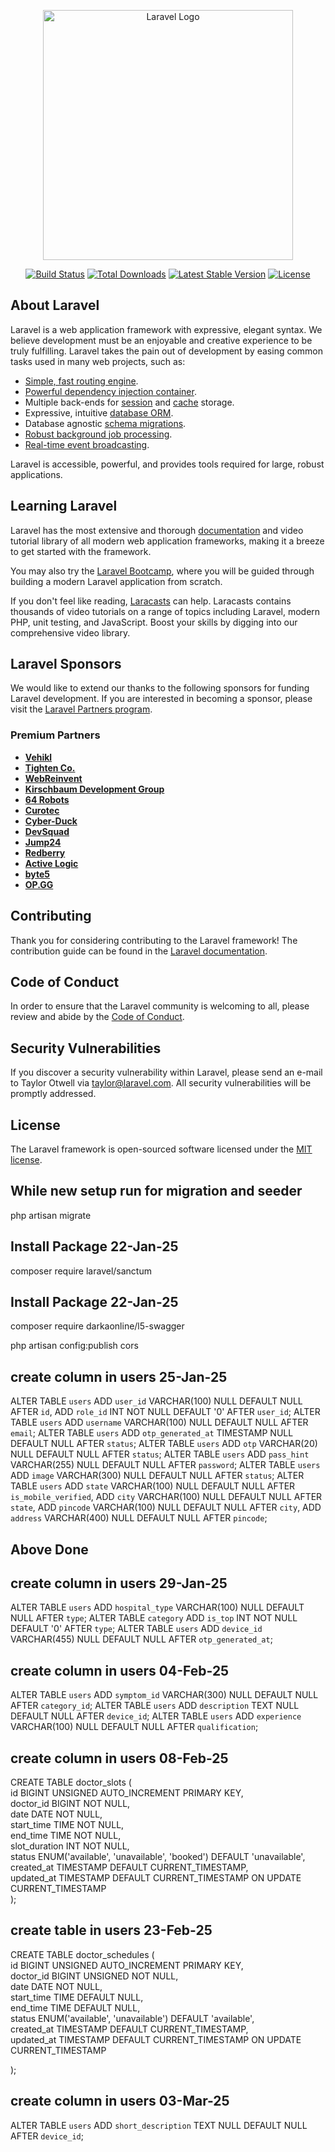 <p align="center"><a href="https://laravel.com" target="_blank"><img src="https://raw.githubusercontent.com/laravel/art/master/logo-lockup/5%20SVG/2%20CMYK/1%20Full%20Color/laravel-logolockup-cmyk-red.svg" width="400" alt="Laravel Logo"></a></p>

<p align="center">
<a href="https://github.com/laravel/framework/actions"><img src="https://github.com/laravel/framework/workflows/tests/badge.svg" alt="Build Status"></a>
<a href="https://packagist.org/packages/laravel/framework"><img src="https://img.shields.io/packagist/dt/laravel/framework" alt="Total Downloads"></a>
<a href="https://packagist.org/packages/laravel/framework"><img src="https://img.shields.io/packagist/v/laravel/framework" alt="Latest Stable Version"></a>
<a href="https://packagist.org/packages/laravel/framework"><img src="https://img.shields.io/packagist/l/laravel/framework" alt="License"></a>
</p>

## About Laravel

Laravel is a web application framework with expressive, elegant syntax. We believe development must be an enjoyable and creative experience to be truly fulfilling. Laravel takes the pain out of development by easing common tasks used in many web projects, such as:

- [Simple, fast routing engine](https://laravel.com/docs/routing).
- [Powerful dependency injection container](https://laravel.com/docs/container).
- Multiple back-ends for [session](https://laravel.com/docs/session) and [cache](https://laravel.com/docs/cache) storage.
- Expressive, intuitive [database ORM](https://laravel.com/docs/eloquent).
- Database agnostic [schema migrations](https://laravel.com/docs/migrations).
- [Robust background job processing](https://laravel.com/docs/queues).
- [Real-time event broadcasting](https://laravel.com/docs/broadcasting).

Laravel is accessible, powerful, and provides tools required for large, robust applications.

## Learning Laravel

Laravel has the most extensive and thorough [documentation](https://laravel.com/docs) and video tutorial library of all modern web application frameworks, making it a breeze to get started with the framework.

You may also try the [Laravel Bootcamp](https://bootcamp.laravel.com), where you will be guided through building a modern Laravel application from scratch.

If you don't feel like reading, [Laracasts](https://laracasts.com) can help. Laracasts contains thousands of video tutorials on a range of topics including Laravel, modern PHP, unit testing, and JavaScript. Boost your skills by digging into our comprehensive video library.

## Laravel Sponsors

We would like to extend our thanks to the following sponsors for funding Laravel development. If you are interested in becoming a sponsor, please visit the [Laravel Partners program](https://partners.laravel.com).

### Premium Partners

- **[Vehikl](https://vehikl.com/)**
- **[Tighten Co.](https://tighten.co)**
- **[WebReinvent](https://webreinvent.com/)**
- **[Kirschbaum Development Group](https://kirschbaumdevelopment.com)**
- **[64 Robots](https://64robots.com)**
- **[Curotec](https://www.curotec.com/services/technologies/laravel/)**
- **[Cyber-Duck](https://cyber-duck.co.uk)**
- **[DevSquad](https://devsquad.com/hire-laravel-developers)**
- **[Jump24](https://jump24.co.uk)**
- **[Redberry](https://redberry.international/laravel/)**
- **[Active Logic](https://activelogic.com)**
- **[byte5](https://byte5.de)**
- **[OP.GG](https://op.gg)**

## Contributing

Thank you for considering contributing to the Laravel framework! The contribution guide can be found in the [Laravel documentation](https://laravel.com/docs/contributions).

## Code of Conduct

In order to ensure that the Laravel community is welcoming to all, please review and abide by the [Code of Conduct](https://laravel.com/docs/contributions#code-of-conduct).

## Security Vulnerabilities

If you discover a security vulnerability within Laravel, please send an e-mail to Taylor Otwell via [taylor@laravel.com](mailto:taylor@laravel.com). All security vulnerabilities will be promptly addressed.

## License

The Laravel framework is open-sourced software licensed under the [MIT license](https://opensource.org/licenses/MIT).

## While new setup run for migration and seeder
php artisan migrate

## Install Package 22-Jan-25
composer require laravel/sanctum
## Install Package 22-Jan-25
composer require darkaonline/l5-swagger

php artisan config:publish cors

## create column in users 25-Jan-25
ALTER TABLE `users` ADD `user_id` VARCHAR(100) NULL DEFAULT NULL AFTER `id`, ADD `role_id` INT NOT NULL DEFAULT '0' AFTER `user_id`;
ALTER TABLE `users` ADD `username` VARCHAR(100) NULL DEFAULT NULL AFTER `email`;
ALTER TABLE `users` ADD `otp_generated_at` TIMESTAMP NULL DEFAULT NULL AFTER `status`;
ALTER TABLE `users` ADD `otp` VARCHAR(20) NULL DEFAULT NULL AFTER `status`;
ALTER TABLE `users` ADD `pass_hint` VARCHAR(255) NULL DEFAULT NULL AFTER `password`;
ALTER TABLE `users` ADD `image` VARCHAR(300) NULL DEFAULT NULL AFTER `status`;
ALTER TABLE `users` ADD `state` VARCHAR(100) NULL DEFAULT NULL AFTER `is_mobile_verified`, ADD `city` VARCHAR(100) NULL DEFAULT NULL AFTER `state`, ADD `pincode` VARCHAR(100) NULL DEFAULT NULL AFTER `city`, ADD `address` VARCHAR(400) NULL DEFAULT NULL AFTER `pincode`;

## Above Done
## create column in users 29-Jan-25

ALTER TABLE `users` ADD `hospital_type` VARCHAR(100) NULL DEFAULT NULL AFTER `type`;
ALTER TABLE `category` ADD `is_top` INT NOT NULL DEFAULT '0' AFTER `type`;
ALTER TABLE `users` ADD `device_id` VARCHAR(455) NULL DEFAULT NULL AFTER `otp_generated_at`;


## create column in users 04-Feb-25
ALTER TABLE `users` ADD `symptom_id` VARCHAR(300) NULL DEFAULT NULL AFTER `category_id`;
ALTER TABLE `users` ADD `description` TEXT NULL DEFAULT NULL AFTER `device_id`;
ALTER TABLE `users` ADD `experience` VARCHAR(100) NULL DEFAULT NULL AFTER `qualification`;

## create column in users 08-Feb-25
CREATE TABLE doctor_slots (  
    id BIGINT UNSIGNED AUTO_INCREMENT PRIMARY KEY,  
    doctor_id BIGINT NOT NULL,  
    date DATE NOT NULL,  
    start_time TIME NOT NULL,  
    end_time TIME NOT NULL,  
    slot_duration INT NOT NULL,  
    status ENUM('available', 'unavailable', 'booked') DEFAULT 'unavailable',  
    created_at TIMESTAMP DEFAULT CURRENT_TIMESTAMP,  
    updated_at TIMESTAMP DEFAULT CURRENT_TIMESTAMP ON UPDATE CURRENT_TIMESTAMP  
);  

## create table in users 23-Feb-25
CREATE TABLE doctor_schedules (  
    id BIGINT UNSIGNED AUTO_INCREMENT PRIMARY KEY,  
    doctor_id BIGINT UNSIGNED NOT NULL,  
    date DATE NOT NULL,  
    start_time TIME DEFAULT NULL,  
    end_time TIME DEFAULT NULL,  
    status ENUM('available', 'unavailable') DEFAULT 'available',  
    created_at TIMESTAMP DEFAULT CURRENT_TIMESTAMP,  
    updated_at TIMESTAMP DEFAULT CURRENT_TIMESTAMP ON UPDATE CURRENT_TIMESTAMP 
    
);

## create column in users 03-Mar-25
ALTER TABLE `users` ADD `short_description` TEXT NULL DEFAULT NULL AFTER `device_id`;





